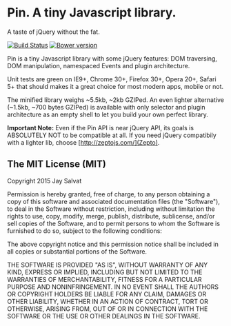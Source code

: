 Pin. A tiny Javascript library.
===============================

A taste of jQuery without the fat.

[![Build Status](https://travis-ci.org/jaysalvat/pin.png?branch=master)](https://travis-ci.org/jaysalvat/pin)
[![Bower version](https://badge.fury.io/bo/pin.svg)](http://badge.fury.io/bo/pin)

Pin is a tiny Javascript library with some jQuery features:
DOM traversing, DOM manipulation, namespaced Events and plugin architecture.

Unit tests are green on IE9+, Chrome 30+, Firefox 30+, Opera 20+, Safari 5+ 
that should makes it a great choice for most modern apps, mobile or not.

The minified library weighs ~5.5kb, ~2kb GZIPed.
An even lighter alternative (~1.5kb, ~700 bytes GZIPed) is available with only
selector and plugin architecture as an empty shell to let you build your own perfect library.

**Important Note:** Even if the Pin API is near jQuery API, its goals is ABSOLUTELY NOT
to be compatible at all.
If you need jQuery compatibily with a lighter lib, choose [http://zeptojs.com/](Zepto).


The MIT License (MIT)
---------------------

Copyright 2015 Jay Salvat

Permission is hereby granted, free of charge, to any person
obtaining a copy of this software and associated documentation
files (the "Software"), to deal in the Software without
restriction, including without limitation the rights to use,
copy, modify, merge, publish, distribute, sublicense, and/or sell
copies of the Software, and to permit persons to whom the
Software is furnished to do so, subject to the following
conditions:

The above copyright notice and this permission notice shall be
included in all copies or substantial portions of the Software.

THE SOFTWARE IS PROVIDED "AS IS", WITHOUT WARRANTY OF ANY KIND,
EXPRESS OR IMPLIED, INCLUDING BUT NOT LIMITED TO THE WARRANTIES
OF MERCHANTABILITY, FITNESS FOR A PARTICULAR PURPOSE AND
NONINFRINGEMENT. IN NO EVENT SHALL THE AUTHORS OR COPYRIGHT
HOLDERS BE LIABLE FOR ANY CLAIM, DAMAGES OR OTHER LIABILITY,
WHETHER IN AN ACTION OF CONTRACT, TORT OR OTHERWISE, ARISING
FROM, OUT OF OR IN CONNECTION WITH THE SOFTWARE OR THE USE OR
OTHER DEALINGS IN THE SOFTWARE.

